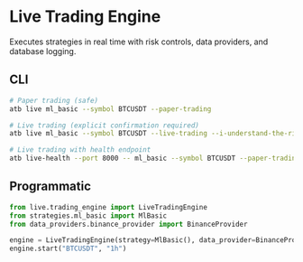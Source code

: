 # Live Trading Engine

Executes strategies in real time with risk controls, data providers, and database logging.

## CLI
```bash
# Paper trading (safe)
atb live ml_basic --symbol BTCUSDT --paper-trading

# Live trading (explicit confirmation required)
atb live ml_basic --symbol BTCUSDT --live-trading --i-understand-the-risks

# Live trading with health endpoint
atb live-health --port 8000 -- ml_basic --symbol BTCUSDT --paper-trading
```

## Programmatic
```python
from live.trading_engine import LiveTradingEngine
from strategies.ml_basic import MlBasic
from data_providers.binance_provider import BinanceProvider

engine = LiveTradingEngine(strategy=MlBasic(), data_provider=BinanceProvider(), initial_balance=10000)
engine.start("BTCUSDT", "1h")
```
